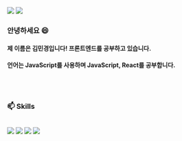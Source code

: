 <div class="contect">
<a href="https://velog.io/@wynter24" target="_blank"><img src="https://img.shields.io/badge/Blog-09B3AF?style=flat&logo=vectorlogozone&logoColor=white"/></a>
<a href="https://www.google.com" target="_blank"><img src="https://img.shields.io/badge/m.wynter.k@gmail.com-EA4335?style=flat&logo=gmail&logoColor=white"/></a>
</div>

### 안녕하세요 😄
#### 제 이름은 김민경입니다! 프론트엔드를 공부하고 있습니다.
#### 언어는 JavaScript를 사용하며  JavaScript, React를 공부합니다.

<br><br>

### 📫 Skills
<br>
<div class="Skills">
<a target="_blank"><img src="https://img.shields.io/badge/Html-E34F26?style=flat&logo=html5&logoColor=white"/></a>
<a target="_blank"><img src="https://img.shields.io/badge/CSS3-1572B6?style=flat&logo=css3&logoColor=white"/></a>
<a target="_blank"><img src="https://img.shields.io/badge/JavaScript-F7DF1E?style=flat&logo=javascript&logoColor=white"/></a>
<a target="_blank"><img src="https://img.shields.io/badge/React-61DAFB?style=flat&logo=react&logoColor=white"/></a>
</div>



